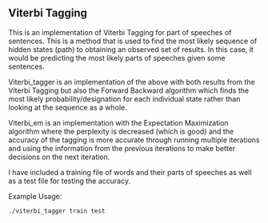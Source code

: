 ## Viterbi Tagging

This is an implementation of Viterbi Tagging for part of speeches of sentences. This is a method that is used to find the most likely sequence of hidden states (path) to obtaining an observed set of results. In this case, it would be predicting the most likely parts of speeches given some sentences. 

Viterbi_tagger is an implementation of the above with both results from the Viterbi Tagging but also the Forward Backward algorithm which finds the most likely probability/designation for each individual state rather than looking at the sequence as a whole. 

Viterbi_em is an implementation with the Expectation Maximization algorithm where the perplexity is decreased (which is good) and the accuracy of the tagging is more accurate through running multiple iterations and using the information from the previous iterations to make better decisions on the next iteration. 

I have included a training file of words and their parts of speeches as well as a test file for testing the accuracy. 

Example Usage:

```
./viterbi_tagger train test
```
